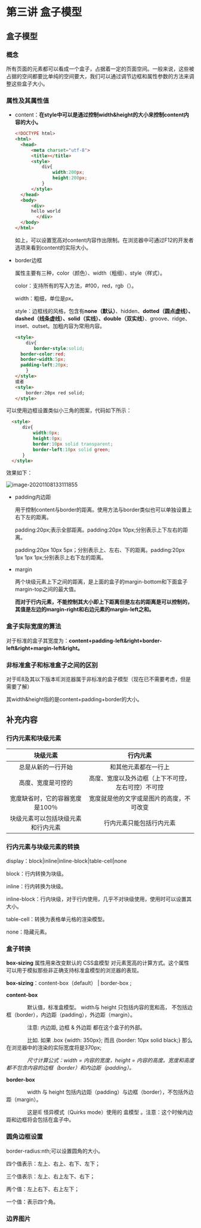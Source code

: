 # 第三讲 盒子模型

## 盒子模型

### 概念

​        所有页面的元素都可以看成一个盒子，占据着一定的页面空间。一般来说，这些被占据的空间都要比单纯的空间要大，我们可以通过调节边框和属性参数的方法来调整这些盒子大小。

### 属性及其属性值

- content：**在style中可以是通过控制width&height的大小来控制content内容的大小。**

  ````html
  <!DOCTYPE html>
  <html>
  	<head>
  		<meta charset="utf-8">
  		<title></title>
  		<style>
  			div{
  				width:200px;
  				height:200px;
  			}
  		</style>
  	</head>
  	<body>
  		<div>
  		hello world
          </div>
  	</body>
  </html>
  ````

  如上，可以设置宽高对content内容作出限制。在浏览器中可通过F12的开发者选项来看到content的实际大小。

- border边框

  属性主要有三种，color（颜色）、width（粗细）、style（样式）。

  color：支持所有的写入方法，#f00，red，rgb（）。

  width：粗细，单位是px。

  style：边框线的风格，包含有**none（默认）**、hidden、**dotted（圆点虚线）、dashed（线条虚线）、solid（实线）、double（双实线）**、groove、ridge、inset、outset。加粗内容为常用内容。

  ````html
  <style>
      div{
         border-style:solid;
  	border-color:red;
  	border-width:5px;
  	padding-left:20px;                    
      }
  </style>
  或者
  <style>
      border:20px red solid;
  </style>
  ````
  

可以使用边框设置类似小三角的图案，代码如下所示：

````html
  <style>
      div{
          width:0px;
          height:0px;
          border:10px solid transparent;
          border-left:10px solid green;
      }
  </style>
````

效果如下：

![image-20201108133111855](C:\Users\Administrator\AppData\Roaming\Typora\typora-user-images\image-20201108133111855.png)

- padding内边距

  用于控制content与border的距离。使用方法与border类似也可以单独设置上右下左的距离。

  padding:20px;表示全部距离。padding:20px 10px;分别表示上下左右的距离。

  padding:20px 10px 5px；分别表示上、左右、下的距离。padding:20px 1px 1px 1px;分别表示上右下左的距离。

- margin

  两个块级元素上下之间的距离，是上面的盒子的margin-bottom和下面盒子margin-top之间的最大值。

  **而对于行内元素，不能控制其大小即上下距离但是左右的距离是可以控制的，其值是左边的margin-right和右边元素的margin-left之和。**

### 盒子实际宽度的算法

对于标准的盒子其宽度为：**content+padding-left&right+border-left&right+margin-left&right。**

### 非标准盒子和标准盒子之间的区别

对于IE8及其以下版本IE浏览器属于非标准的盒子模型（现在已不需要考虑，但是需要了解）

其width&height指的是content+padding+border的大小。

## 补充内容

### 行内元素和块级元素

|              块级元素              |                      行内元素                      |
| :--------------------------------: | :------------------------------------------------: |
|         总是从新的一行开始         |                和其他元素都在一行上                |
|         高度、宽度是可控的         | 高度、宽度以及外边框（上下不可控，左右可控）不可控 |
|  宽度缺省时，它的容器宽度是100％   |      宽度就是他的文字或是图片的高度，不可改变      |
| 块级元素可以包括块级元素和行内元素 |              行内元素只能包括行内元素              |

### 行内元素与块级元素的转换

display：block|inline|inline-block|table-cell|none

block：行内转换为块级。

inline：行内转换为块级。

inline-block：行内块级，对于行内使用，几乎不对块级使用，使用时可以设置其大小。

table-cell：转换为表格单元格的渲染模型。

none：隐藏元素。

### 盒子转换

**box-sizing** 属性用来改变默认的 CSS盒模型 对元素宽高的计算方式。这个属性可以用于模拟那些非正确支持标准盒模型的浏览器的表现。

**box-sizing**：content-box（default） | border-box ;

**content-box**

　　　　默认值，标准盒模型。 width与 height 只包括内容的宽和高， 不包括边框（border），内边距（padding），外边距（margin）。

　　　　注意: 内边距, 边框 & 外边距 都在这个盒子的外部。

　　　　比如. 如果 .box {width: 350px}; 而且 {border: 10px solid black;} 那么在浏览器中的渲染的实际宽度将是370px;


　　　　*尺寸计算公式：width = 内容的宽度，height = 内容的高度。宽度和高度都不包含内容的边框（border）和内边距（padding）。*

**border-box** 

　　　　width 与 height 包括内边距（padding）与边框（border），不包括外边距（margin）。

　　　　这是IE 怪异模式（Quirks mode）使用的 盒模型 。注意：这个时候内边距和边框将会包括在盒子中。

### 圆角边框设置

border-radius:nth;可以设置圆角的大小。

四个值表示：左上、右上、右下、左下；

三个值表示：左上、右上左下、右下；

两个值：左上右下、右上左下；

一个值：表示四个角。

### 边界图片



